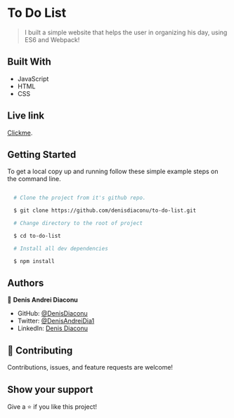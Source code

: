 # To Do List

> I built a simple website that helps the user in organizing his day, using ES6 and Webpack!

## Built With

- JavaScript
- HTML
- CSS


## Live link

[Clickme]().

## Getting Started

To get a local copy up and running follow these simple example steps on the command line.

```bash

  # Clone the project from it's github repo.

  $ git clone https://github.com/denisdiaconu/to-do-list.git

  # Change directory to the root of project

  $ cd to-do-list

  # Install all dev dependencies

  $ npm install


```

## Authors

👤 **Denis Andrei Diaconu**

- GitHub: [@DenisDiaconu](https://github.com/denisdiaconu)
- Twitter: [@DenisAndreiDia1](https://twitter.com/DenisAndreiDia1)
- LinkedIn: [Denis Diaconu](https://www.linkedin.com/in/denis-diaconu-1394091b7/)


## 🤝 Contributing

Contributions, issues, and feature requests are welcome!

## Show your support

Give a ⭐️ if you like this project!
